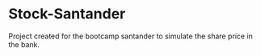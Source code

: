 # Stock-Santander
Project created for the bootcamp santander to simulate the share price in the bank.
